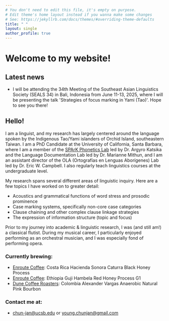 ```yaml
---
# You don't need to edit this file, it's empty on purpose.
# Edit theme's home layout instead if you wanna make some changes
# See: https://jekyllrb.com/docs/themes/#overriding-theme-defaults
title: " "
layout: single
author_profile: true
---
```


# Welcome to my website!

## Latest news

- I will be attending the 34th Meeting of the Southeast Asian Linguistics Society (SEALS 34) in Bali, Indonesia from June 11-13, 2025, where I will be presenting the talk 'Strategies of focus marking in Yami (Tao)'. Hope to see you there!

## Hello!

I am a linguist, and my research has largely centered around the language spoken by the Indigenous Tao/Yami islanders of Orchid Island, southeastern Taiwan. I am a PhD Candidate at the University of California, Santa Barbara, where I am a member of the [SPArK Phonetics Lab](https://www.ucsb-spark.com/) led by Dr. Argyro Katsika and the Language Documentation Lab led by Dr. Marianne Mithun, and I am an assistant director of the OLA (Ortografías en Lenguas Aborígenes) Lab led by Dr. Eric W. Campbell. I also regularly teach linguistics courses at the undergraduate level.

My research spans several different areas of linguistic inquiry. Here are a few topics I have worked on to greater detail:
- Acoustics and grammatical functions of word stress and prosodic prominence
- Case marking systems, specifically non-core case categories
- Clause chaining and other complex clause linkage strategies
- The expression of information structure (topic and focus)

Prior to my journey into academic & linguistic research, I was (and still am!) a classical flutist. During my musical career, I particularly enjoyed performing as an orchestral musician, and I was especially fond of performing opera.

### Currently brewing:
- [Enroute Coffee](enroutecoffee.tw): Costa Rica Hacienda Sonora Caturra Black Honey Process
- [Enroute Coffee](enroutecoffee.tw): Ethiopia Guji Hambela Red Honey Process G1
- [Dune Coffee Roasters](dunecoffee.com): Colombia Alexander Vargas Anaerobic Natural Pink Bourbon

### Contact me at:
- <chun-jan@ucsb.edu> or <young.chunjan@gmail.com>
